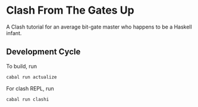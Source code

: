 # Clash From The Gates Up

A Clash tutorial for an average bit-gate master who happens to be a Haskell infant.

## Development Cycle

To build, run

```sh
cabal run actualize
```

For clash REPL, run

```sh
cabal run clashi
```
